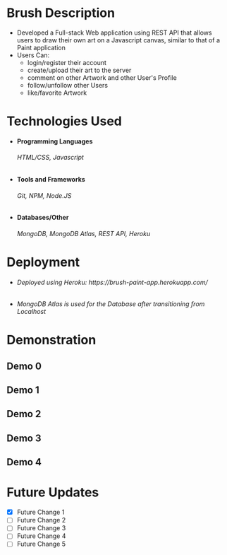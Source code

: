 # Brush Description
  - Developed a Full-stack Web application using REST API that allows users to draw their own art on a Javascript canvas, similar to that of a Paint application
  - Users Can:
    - login/register their account
    - create/upload their art to the server
    - comment on other Artwork and other User's Profile
    - follow/unfollow other Users
    - like/favorite Artwork
  
# Technologies Used
- <h4> Programming Languages </h4> 
    <h6> HTML/CSS, Javascript </h6>
- <h4> Tools and Frameworks </h4> 
    <h6> Git, NPM, Node.JS </h6>
  
- <h4> Databases/Other </h4> 
    <h6> MongoDB, MongoDB Atlas, REST API, Heroku </h6> 


# Deployment
  - <h6> Deployed using Heroku: https://brush-paint-app.herokuapp.com/ <h6>
  - <h6> MongoDB Atlas is used for the Database after transitioning from Localhost </h6>


# Demonstration #
  <h2> Demo 0 <h2>
  <h2> Demo 1 <h2>
  <h2> Demo 2 <h2>
  <h2> Demo 3 <h2>
  <h2> Demo 4 <h2>
    
    
# Future Updates #
  - [x] Future Change 1
  - [ ] Future Change 2
  - [ ] Future Change 3
  - [ ] Future Change 4
  - [ ] Future Change 5
